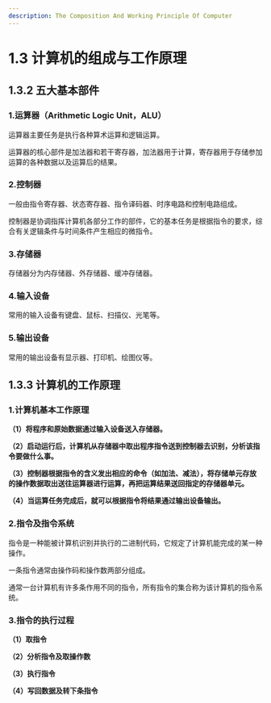 ```yaml
---
description: The Composition And Working Principle Of Computer
---
```


# 1.3 计算机的组成与工作原理

##

## 1.3.2 五大基本部件

### **1.运算器（Arithmetic Logic Unit，ALU）**

运算器主要任务是执行各种算术运算和逻辑运算。

运算器的核心部件是加法器和若干寄存器，加法器用于计算，寄存器用于存储参加运算的各种数据以及运算后的结果。

### **2.控制器**

一般由指令寄存器、状态寄存器、指令译码器、时序电路和控制电路组成。

控制器是协调指挥计算机各部分工作的部件，它的基本任务是根据指令的要求，综合有关逻辑条件与时间条件产生相应的微指令。

### **3.存储器**

存储器分为内存储器、外存储器、缓冲存储器。

### **4.输入设备**

常用的输入设备有键盘、鼠标、扫描仪、光笔等。

### **5.输出设备**

常用的输出设备有显示器、打印机、绘图仪等。

## 1.3.3 计算机的工作原理

### **1.计算机基本工作原理**

**（1）将程序和原始数据通过输入设备送入存储器。**

**（2）启动运行后，计算机从存储器中取出程序指令送到控制器去识别，分析该指令要做什么事。**

**（3）控制器根据指令的含义发出相应的命令（如加法、减法），将存储单元存放的操作数据取出送往运算器进行运算，再把运算结果送回指定的存储器单元。**

**（4）当运算任务完成后，就可以根据指令将结果通过输出设备输出。**

### **2.指令及指令系统**

指令是一种能被计算机识别并执行的二进制代码，它规定了计算机能完成的某一种操作。

一条指令通常由操作码和操作数两部分组成。

通常一台计算机有许多条作用不同的指令，所有指令的集合称为该计算机的指令系统。

### **3.指令的执行过程**

**（1）取指令**

**（2）分析指令及取操作数**

**（3）执行指令**

**（4）写回数据及转下条指令**
